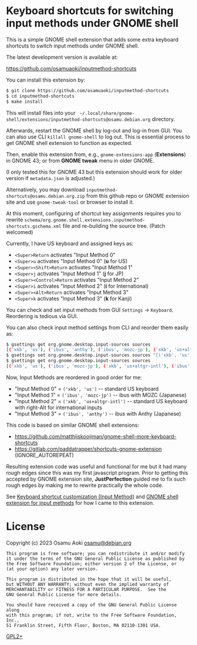 Keyboard shortcuts for switching input methods under GNOME shell
================================================================

This is a simple GNOME shell extension that adds some extra keyboard shortcuts
to switch input methods under GNOME shell.

The latest development version is available at:

  https://github.com/osamuaoki/inputmethod-shortcuts

You can install this extension by:

```sh
$ git clone https://github.com/osamuaoki/inputmethod-shortcuts
$ cd inputmethod-shortcuts
$ make install
```

This will install files into your `
~/.local/share/gnome-shell/extensions/inputmethod-shortcuts@osamu.debian.org`
directory.

Afterwards, restart the GNOME shell by log-out and log-in from GUI.  You can
also use CLI `killall gnome-shell` to log out.  This is essential process to
get GNOME shell extension to function as expected.

Then, enable this extension from, e.g., `gnome-extensions-app` (**Extensions**)
in GNOME 43; or from **GNOME tweak** menu in older GNOME.

(I only tested this for GNOME 43 but this extension should work for older
version if `metadata.json` is adjusted.)

Alternatively, you may download `inputmethod-shortcuts@osamu.debian.org.zip`
from this github repo or GNOME extension site and use `gnome-tweak-tool` or
browser to install it.

At this moment, configuring of shortcut key assignments requires you to rewrite
`schema/org.gnome.shell.extensions.inputmethod-shortcuts.gschema.xml` file and
re-building the source tree.  (Patch welcomed)

Currently, I have US keyboard and assigned keys as:

- `<Super>Return` activates "Input Method 0"
- `<Super>u` activates "Input Method 0" (**u** for US)
- `<Super><Shift>Return` activates "Input Method 1"
- `<Super>j` activates "Input Method 1" (**j** for JP)
- `<Super><Control>Return` activates "Input Method 2"
- `<Super>i` activates "Input Method 2" (**i** for International)
- `<Super><Alt>Return` activates "Input Method 3"
- `<Super>k` activates "Input Method 3" (**k** for Kanji)

You can check and set input methods from GUI `Settings` -> `Keyboard`.  Reordering is tedious via GUI.

You can also check input method settings from CLI and reorder them easily as:

```sh
$ gsettings get org.gnome.desktop.input-sources sources
[('xkb', 'us'), ('ibus', 'anthy'), ('ibus', 'mozc-jp'), ('xkb', 'us+altgr-intl')]
$ gsettings set org.gnome.desktop.input-sources sources "[('xkb', 'us'), ('ibus', 'mozc-jp'), ('xkb', 'us+altgr-intl'), ('ibus', 'anthy')]"
$ gsettings get org.gnome.desktop.input-sources sources
[('xkb', 'us'), ('ibus', 'mozc-jp'), ('xkb', 'us+altgr-intl'), ('ibus', 'anthy')]
```

Now, Input Methods are reordered in good order for me:

- "Input Method 0" = `('xkb', 'us')` -- standard US keyboard
- "Input Method 1" = `('ibus', 'mozc-jp')` -- ibus with MOZC (Japanese)
- "Input Method 2" = `('xkb', 'us+altgr-intl')` -- standard US keyboard with right-Alt for international inputs
- "Input Method 3" = `('ibus', 'anthy')` -- ibus with Anthy (Japanese)

This code is based on similar GNOME shell extensions:
 - https://github.com/matthijskooijman/gnome-shell-more-keyboard-shortcuts
 - https://gitlab.com/paddatrapper/shortcuts-gnome-extension (IGNORE_AUTOREPEAT)

Resulting extension code was useful and functional for me but it had many rough
edges since this was my first javascript program. Prior to getting this
accepted by GNOME extension site, **JustPerfection** guided me to fix such
rough edges by making me to rewrite practically the whole code.

See [Keyboard shortcut customization (Input Method)](https://osamuaoki.github.io/en/2023/02/25/debian-usability-2023/#keyboard-shortcut-customization-input-method)
and [GNOME shell extension for input methods](https://osamuaoki.github.io/en/2023/06/19/gnome-im-1/)
for how I came to this extension.

License
=======
Copyright (c) 2023 Osamu Aoki <osamu@debian.org>

    This program is free software; you can redistribute it and/or modify
    it under the terms of the GNU General Public License as published by
    the Free Software Foundation; either version 2 of the License, or
    (at your option) any later version.

    This program is distributed in the hope that it will be useful,
    but WITHOUT ANY WARRANTY; without even the implied warranty of
    MERCHANTABILITY or FITNESS FOR A PARTICULAR PURPOSE.  See the
    GNU General Public License for more details.

    You should have received a copy of the GNU General Public License along
    with this program; if not, write to the Free Software Foundation, Inc.,
    51 Franklin Street, Fifth Floor, Boston, MA 02110-1301 USA.

[GPL2+](LICENSE)

